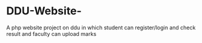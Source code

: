 # DDU-Website-
A php website project on ddu in which student can register/login and check result and faculty can upload marks 
